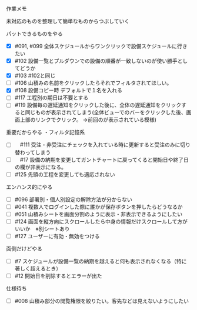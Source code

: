 作業メモ

未対応のものを整理して簡単なものからつぶしていく

パットできるものをやる
- [x] #091, #099 全体スケジュールからワンクリックで設備スケジュールに行きたい
- [x] #102 設備一覧とプルダウンでの設備の順番が一致しないのが使い勝手としてどうか
- [x] #103 #102と同じ
- [ ] #106 山積みの名前をクリックしたらそれでフィルタされてほしい。
- [x] #108 設備コピー時 デフォルトで１名を入れる
- [ ] #117 工程別の期日は不要とする
- [ ] #119 設備毎の遅延通知をクリックした後に、全体の遅延通知をクリックすると同じものが表示されてしまう(全体ビューでのバーをクリックした後、画面上部のリンクでクリック。
→前回のが表示されている模様)

重要だからやる
・フィルタ記憶系
- [ ] 　#111 受注・非受注にチェックを入れている時に更新すると受注のみに切り替わってしまう
- [ ] 　#17 設備の納期を変更してガントチャートに戻ってくると開始日や終了日の欄が非表示になる。
- [ ] #125 先頭の工程を変更しても適応されない

エンハンス的にやる
- [ ] #096 部署別・個人別設定の解除方法が分からない
- [ ] #041 複数人でログインした際に誰かが保存ボタンを押したらどうなるか
- [ ] #051 山積みシートを画面分割のように表示・非表示できるようにしたい
- [ ] #124 画面を縦方向にスクロールしたら中身の情報だけスクロールして方がいいか　※別シートあり
- [ ] #127 ユーザーに有効・無効をつける

面倒だけどやる
- [ ] #7 スケジュールが設備一覧の納期を越えると何も表示されなくなる（特に著しく超えるとき）
- [ ] #12 開始日を削除するとエラーが出た

仕様待ち
- [ ] #008 山積み部分の閲覧権限を絞りたい。客先などは見えないようにしたい
